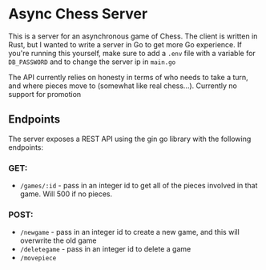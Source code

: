 # Async Chess Server

This is a server for an asynchronous game of Chess. The client is written in Rust, but I wanted to write a server in Go to get more Go experience. If you're running this yourself, make sure to add a `.env` file with a variable for `DB_PASSWORD` and to change the server ip in `main.go`


The API currently relies on honesty in terms of who needs to take a turn, and where pieces move to (somewhat like real chess...). Currently no support for promotion

## Endpoints

The server exposes a REST API using the gin go library with the following endpoints:

### GET:

 - `/games/:id` - pass in an integer id to get all of the pieces involved in that game. Will 500 if no pieces.

 ### POST:

 - `/newgame` - pass in an integer id to create a new game, and this will overwrite the old game
 - `/deletegame` - pass in an integer id to delete a game
 - `/movepiece`
